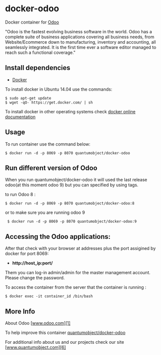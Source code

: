 # docker-odoo

Docker container for [Odoo][3]

"Odoo is the fastest evolving business software in the world. Odoo has a complete suite of business applications covering all business needs, from Website/Ecommerce down to manufacturing, inventory and accounting, all seamlessly integrated. It is the first time ever a software editor managed to reach such a functional coverage."

## Install dependencies

  - [Docker][2]

To install docker in Ubuntu 14.04 use the commands:

    $ sudo apt-get update
    $ wget -qO- https://get.docker.com/ | sh

 To install docker in other operating systems check [docker online documentation][4]

## Usage

To run container use the command below:

    $ docker run -d -p 8069 -p 8070 quantumobject/docker-odoo

## Run different version of Odoo

When you run quantumobject/docker-odoo it will used the last release odoo(at this moment odoo 9) but you can specified by using tags.

to run Odoo 8 :

    $ docker run -d -p 8069 -p 8070 quantumobject/docker-odoo:8 
  
or to make sure you are running odoo 9

     $ docker run -d -p 8069 -p 8070 quantumobject/docker-odoo:9
 
## Accessing the Odoo applications:

After that check with your browser at addresses plus the port assigined by docker for port 8069:

  - **http://host_ip:port/**
 
Them you can log-in admin/admin for the master management account. Please change the password.   

To access the container from the server that the container is running :

    $ docker exec -it container_id /bin/bash

## More Info

About Odoo [www.odoo.com][1]

To help improve this container [quantumobject/docker-odoo][5]

For additional info about us and our projects check our site [www.quantumobject.com][6]

[1]:https://www.odoo.com
[2]:https://www.docker.com
[3]:https://www.odoo.com/slides/slide/keynote-odoo-9-new-features-201
[4]:http://docs.docker.com
[5]:https://github.com/QuantumObject/docker-odoo9
[6]:http://www.quantumobject.com
